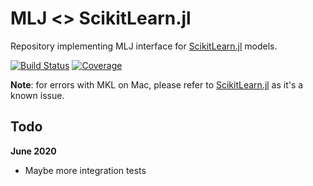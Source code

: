 # MLJ <> ScikitLearn.jl
Repository implementing MLJ interface for 
[ScikitLearn.jl](https://github.com/JuliaStats/ScikitLearn.jl) models.


[![Build Status](https://travis-ci.com/alan-turing-institute/MLJScikitLearnInterface.jl.svg?branch=master)](https://travis-ci.com/github/alan-turing-institute/MLJScikitLearnInterface.jl)
[![Coverage](http://codecov.io/github/alan-turing-institute/MLJScikitLearnInterface.jl/coverage.svg?branch=master)](https://codecov.io/gh/alan-turing-institute/MLJScikitLearnInterface.jl)

**Note**: for errors with MKL on Mac, please refer to [ScikitLearn.jl](https://github.com/cstjean/ScikitLearn.jl) as it's a known issue.


## Todo

**June 2020**

* Maybe more integration tests

